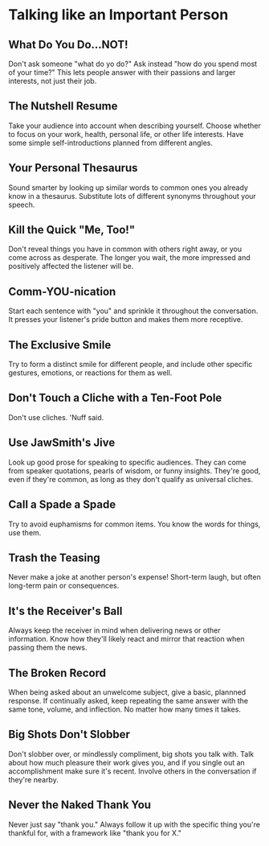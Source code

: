 # Talking like an Important Person

## What Do You Do...NOT!

Don't ask someone "what do yo do?" Ask instead "how do you spend most of your time?" This lets people answer with their passions and larger interests, not just their job.

## The Nutshell Resume

Take your audience into account when describing yourself. Choose whether to focus on your work, health, personal life, or other life interests. Have some simple self-introductions planned from different angles.

## Your Personal Thesaurus

Sound smarter by looking up similar words to common ones you already know in a thesaurus. Substitute lots of different synonyms throughout your speech.

## Kill the Quick "Me, Too!"

Don't reveal things you have in common with others right away, or you come across as desperate. The longer you wait, the more impressed and positively affected the listener will be.

## Comm-YOU-nication

Start each sentence with "you" and sprinkle it throughout the conversation. It presses your listener's pride button and makes them more receptive.

## The Exclusive Smile

Try to form a distinct smile for different people, and include other specific gestures, emotions, or reactions for them as well.

## Don't Touch a Cliche with a Ten-Foot Pole

Don't use cliches. 'Nuff said.

## Use JawSmith's Jive

Look up good prose for speaking to specific audiences. They can come from speaker quotations, pearls of wisdom, or funny insights. They're good, even if they're common, as long as they don't qualify as universal cliches.

## Call a Spade a Spade

Try to avoid euphamisms for common items. You know the words for things, use them.

## Trash the Teasing

Never make a joke at another person's expense! Short-term laugh, but often long-term pain or consequences.

## It's the Receiver's Ball

Always keep the receiver in mind when delivering news or other information. Know how they'll likely react and mirror that reaction when passing them the news.

## The Broken Record

When being asked about an unwelcome subject, give a basic, plannned response. If continually asked, keep repeating the same answer with the same tone, volume, and inflection. No matter how many times it takes.

## Big Shots Don't Slobber

Don't slobber over, or mindlessly compliment, big shots you talk with. Talk about how much pleasure their work gives you, and if you single out an accomplishment make sure it's recent. Involve others in the conversation if they're nearby.

## Never the Naked Thank You

Never just say "thank you." Always follow it up with the specific thing you're thankful for, with a framework like "thank you for X."
